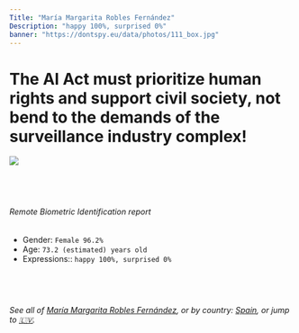 ```yaml
---
Title: "María Margarita Robles Fernández"
Description: "happy 100%, surprised 0%"
banner: "https://dontspy.eu/data/photos/111_box.jpg"
---
```


# The AI Act must prioritize human rights and support civil society, not bend to the demands of the surveillance industry complex!

<link rel="stylesheet" type="text/css" href="/css/blog.css" />

<div class="is-fake" hidden>

_This image is **clearly fake**_, yet we [continue to collect them because the AI Act negotiations](/blog/why-deepfake/) are heading in a direction that will only make people's lives more complicated. For a more in-depth explanation, read: [Double threat: why losing the battle against Face Biometrics would fuel the proliferation of deepfakes](/blog/the-dual-threat-how-losing-the-biometric-battle-fuels-deepfake-proliferation/).


</div>

<!-- <img src="https://dontspy.eu/data/photos/54_box.jpg" /> -->
<img src="https://dontspy.eu/data/photos/111_box.jpg" />

## <br>

###### Remote Biometric Identification report

* <span class="label">Gender:</span> `Female 96.2%`
* <span class="label">Age:</span> `73.2 (estimated) years old`
* <span class="label">Expressions::</span> `happy 100%, surprised 0%`

## <br>

###### See all of [María Margarita Robles Fernández](/policymaker#Mar%C3%ADa%20Margarita%20Robles%20Fern%C3%A1ndez), or by country: [Spain](/country#Spain), or jump to [🇱🇻](/x/45).

## <br>

